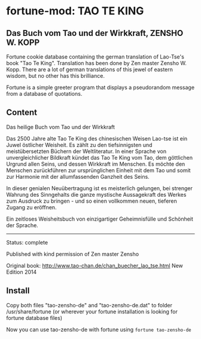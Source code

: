 fortune-mod: TAO TE KING
==========================================================

Das Buch vom Tao und der Wirkkraft, ZENSHO W. KOPP
---------------------------------------------------------------------------

Fortune cookie database containing the german translation of Lao-Tse's book "Tao Te King". Translation has been done by Zen master Zensho W. Kopp.
There are a lot of german translations of this jewel of eastern wisdom, but no other has this brilliance.

Fortune is a simple greeter program that displays a pseudorandom message from a database of quotations.

Content
-------
Das heilige Buch vom Tao und der Wirkkraft

Das 2500 Jahre alte Tao Te King des chinesischen Weisen Lao-tse ist ein Juwel östlicher Weisheit. 
Es zählt zu den tiefsinnigsten und meistübersetzten Büchern der Weltliteratur. 
In einer Sprache von unvergleichlicher Bildkraft kündet das Tao Te King vom Tao, 
dem göttlichen Urgrund allen Seins, und dessen Wirkkraft im Menschen. 
Es möchte den Menschen zurückführen zur ursprünglichen Einheit mit dem Tao 
und somit zur Harmonie mit der allumfassenden Ganzheit des Seins.

In dieser genialen Neuübertragung ist es meisterlich gelungen,
bei strenger Wahrung des Sinngehalts die ganze mystische Aussagekraft des Werkes zum Ausdruck zu bringen - und so einen vollkommen neuen, tieferen Zugang zu eröffnen.

Ein zeitloses Weisheitsbuch von einzigartiger Geheimnisfülle und Schönheit der Sprache.

---------------------------------------------------------------------------

Status: complete

Published with kind permission of Zen master Zensho

Original book: http://www.tao-chan.de/chan_buecher_lao_tse.html
New Edition 2014

Install
-------
Copy both files "tao-zensho-de" and "tao-zensho-de.dat" to folder /usr/share/fortune (or wherever your fortune installation is looking for fortune database files)

Now you can use tao-zensho-de with fortune using `fortune tao-zensho-de`